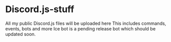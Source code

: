 # Discord.js-stuff
All my public Discord.js files will be uploaded here
This includes commands, events, bots and more
Ice bot is a pending release bot which should be updated soon.
